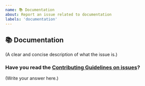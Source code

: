```yaml
---
name: 📚 Documentation
about: Report an issue related to documentation
labels: 'documentation'
---
```


## 📚 Documentation

(A clear and concise description of what the issue is.)

### Have you read the [Contributing Guidelines on issues](https://github.com/supertokens/supertokens-core/blob/master/CONTRIBUTING.md#reporting-new-issues)?

(Write your answer here.)
